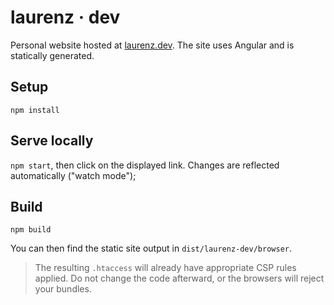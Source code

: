 # laurenz · dev

Personal website hosted at [laurenz.dev](https://laurenz.dev).
The site uses Angular and is statically generated.

## Setup

`npm install`

## Serve locally

`npm start`, then click on the displayed link.
Changes are reflected automatically ("watch mode");

## Build

`npm build`

You can then find the static site output in `dist/laurenz-dev/browser`.

> The resulting `.htaccess` will already have appropriate CSP rules
> applied. Do not change the code afterward, or the browsers will
> reject your bundles.
